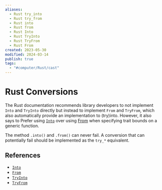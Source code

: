 ```yaml
---
aliases:
  - Rust try_into
  - Rust try_from
  - Rust into
  - Rust from
  - Rust Into
  - Rust TryInto
  - Rust TryFrom
  - Rust From
created: 2023-05-30
modified: 2024-03-14
publish: true
tags:
  - "#computer/Rust/cast"
---
```


# Rust Conversions

The Rust documentation recommends library developers to not implement `Into` and `TryInto` directly but instead to implement `From` and `TryFrom`, which also automatically provide an implementation to (try)into. However, it also says to Prefer using [`Into`](https://doc.rust-lang.org/std/convert/trait.Into.html "Into") over using [From](https://doc.rust-lang.org/std/convert/trait.From.html) when specifying trait bounds on a generic function.

The method `.into()` and `.from()` can never fail. A conversion that can potentially fail should be implemented as the `try_*` equivalent.
## References
- [`Into`](https://doc.rust-lang.org/std/convert/trait.Into.html "Into") 
- [`From`](https://doc.rust-lang.org/std/convert/trait.From.html) 
- [`TryInto`](https://doc.rust-lang.org/std/convert/trait.TryInto.html)
- [`TryFrom`](https://doc.rust-lang.org/std/convert/trait.TryFrom.html)